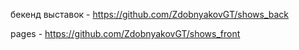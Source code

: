 бекенд выставок  - https://github.com/ZdobnyakovGT/shows_back

pages - https://github.com/ZdobnyakovGT/shows_front
